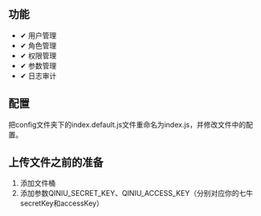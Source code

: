 ## 功能
- ✔ 用户管理
- ✔ 角色管理
- ✔ 权限管理
- ✔ 参数管理
- ✔ 日志审计

## 配置

把config文件夹下的index.default.js文件重命名为index.js，并修改文件中的配置。

## 上传文件之前的准备

1. 添加文件桶 
2. 添加参数QINIU_SECRET_KEY、QINIU_ACCESS_KEY（分别对应你的七牛secretKey和accessKey）




